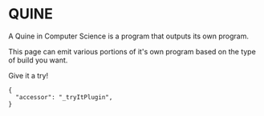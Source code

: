 # QUINE

A Quine in Computer Science is a program that outputs
its own program.

This page can emit various portions of it's own program
based on the type of build you want.

Give it a try!
```dialog
{
  "accessor": "_tryItPlugin",
}

```